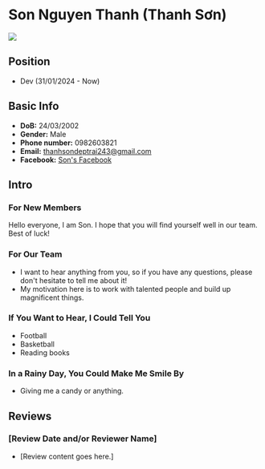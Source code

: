 # Son Nguyen Thanh (Thanh Sơn)

![](https://avatars.githubusercontent.com/u/69808662?v=4)

## Position

- Dev (31/01/2024 - Now)

## Basic Info

- **DoB:** 24/03/2002
- **Gender:** Male
- **Phone number:** 0982603821
- **Email:** thanhsondeptrai243@gmail.com
- **Facebook:** [Son's Facebook](https://www.facebook.com/nts243)

## Intro

### For New Members

Hello everyone, I am Son. I hope that you will find yourself well in our team. Best of luck!

### For Our Team

- I want to hear anything from you, so if you have any questions, please don't hesitate to tell me about it!
- My motivation here is to work with talented people and build up magnificent things.

### If You Want to Hear, I Could Tell You

- Football
- Basketball
- Reading books

### In a Rainy Day, You Could Make Me Smile By

- Giving me a candy or anything.

## Reviews

### [Review Date and/or Reviewer Name]

- [Review content goes here.]
